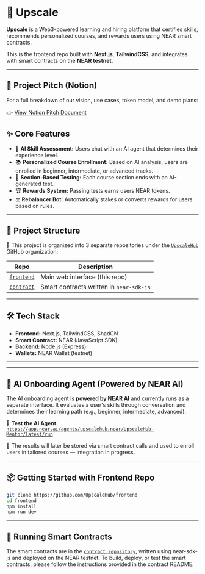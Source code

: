 # 🚀 Upscale

**Upscale** is a Web3-powered learning and hiring platform that certifies skills, recommends personalized courses, and rewards users using NEAR smart contracts.

This is the frontend repo built with **Next.js**, **TailwindCSS**, and integrates with smart contracts on the **NEAR testnet**.

---

## 📄 Project Pitch (Notion)

For a full breakdown of our vision, use cases, token model, and demo plans:

👉 [View Notion Pitch Document](https://www.notion.so/Upscale-Project-Pitch-Pre-Document-Overview-Presented-by-the-Upscale-Team-22408492f17280feb0fefe7b846640ed)

## ✨ Core Features

- 🧠 **AI Skill Assessment:** Users chat with an AI agent that determines their experience level.
- 📚 **Personalized Course Enrollment:** Based on AI analysis, users are enrolled in beginner, intermediate, or advanced tracks.
- 🎯 **Section-Based Testing:** Each course section ends with an AI-generated test.
- 🏆 **Rewards System:** Passing tests earns users NEAR tokens.
- ⚖️ **Rebalancer Bot:** Automatically stakes or converts rewards for users based on rules.

---

## 📁 Project Structure

🔹 This project is organized into 3 separate repositories under the [`UpscaleHub`](https://github.com/UpscaleHub) GitHub organization:

| Repo        | Description                                      |
|-------------|--------------------------------------------------|
| [`frontend`](https://github.com/UpscaleHub/frontend) | Main web interface (this repo) |
| [`contract`](https://github.com/UpscaleHub/contract)  | Smart contracts written in `near-sdk-js` |

---

## 🛠 Tech Stack

- **Frontend:** Next.js, TailwindCSS, ShadCN
- **Smart Contract:** NEAR (JavaScript SDK)
- **Backend:** Node.js (Express)
- **Wallets:** NEAR Wallet (testnet)

---

---

## 🤖 AI Onboarding Agent (Powered by NEAR AI)

The AI onboarding agent is **powered by NEAR AI** and currently runs as a separate interface. It evaluates a user's skills through conversation and determines their learning path (e.g., beginner, intermediate, advanced).

🔗 **Test the AI Agent:** [`https://app.near.ai/agents/upscalehub.near/UpscaleHub-Mentor/latest/run`](https://app.near.ai/agents/upscalehub.near/UpscaleHub-Mentor/latest/run)

🧠 The results will later be stored via smart contract calls and used to enroll users in tailored courses — integration in progress.

---

## 📦 Getting Started with Frontend Repo

```bash
git clone https://github.com/UpscaleHub/frontend
cd frontend
npm install
npm run dev
```
---

## 📜 Running Smart Contracts
The smart contracts are in the [`contract repository`](https://github.com/UpscaleHub/contract), written using near-sdk-js and deployed on the NEAR testnet.
To build, deploy, or test the smart contracts, please follow the instructions provided in the contract README.
